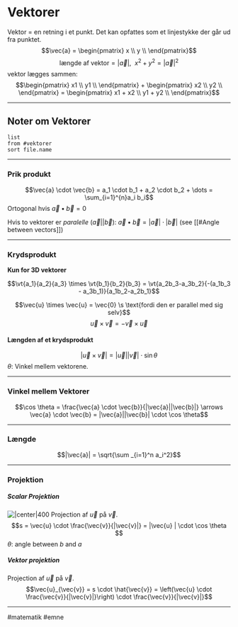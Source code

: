 # Vektorer

Vektor = en retning i et punkt. Det kan opfattes som et linjestykke der
går ud fra punktet.
$$\vec{a} = \begin{pmatrix}
x \\
y \\
\end{pmatrix}$$
$$\text{længde af vektor} = \left| \vec{a} \right|,\ \ x^{2} + y^{2} = {|\vec{a}|}^{2}$$
vektor lægges sammen:
$$\begin{pmatrix}
x1 \\
y1 \\
\end{pmatrix} + \begin{pmatrix}
x2 \\
y2 \\
\end{pmatrix} = \begin{pmatrix}
x1 + x2 \\
y1 + y2 \\
\end{pmatrix}$$

---

## Noter om Vektorer
```dataview 
list
from #vektorer 
sort file.name
```

---

### Prik produkt
$$\vec{a} \cdot \vec{b} = a_1 \cdot b_1 + a_2  \cdot b_2 + \dots = \sum_{i=1}^{n}a_i b_i$$
Ortogonal hvis $\vec{a} \bullet \vec{b} = 0$

Hvis to vektorer er *paralelle* ($\vec{a} || \vec{b}$):   $\vec{a} \bullet \vec{b}  = |\vec{a}| \cdot  |\vec{b}|$ (see [[#Angle between vectors]])

---

### Krydsprodukt
**Kun for 3D vektorer**

$$\vt{a_1}{a_2}{a_3} \times \vt{b_1}{b_2}{b_3} = \vt{a_2b_3-a_3b_2}{-(a_1b_3 - a_3b_1)}{a_1b_2-a_2b_1}$$

$$\vec{u} \times \vec{u} = \vec{0} \s \text{fordi den er parallel med sig selv}$$
$$\vec{u} \times \vec{v} = -\vec{v} \times \vec{u}$$
#### Længden af et krydsprodukt
$$|\vec{u} \times \vec{v}| = |\vec{u}||\vec{v}| \cdot \sin \theta$$
$\theta$: Vinkel mellem vektorene.


---

### Vinkel mellem Vektorer
$$\cos \theta = \frac{\vec{a} \cdot \vec{b}}{|\vec{a}||\vec{b}|} \arrows \vec{a} \cdot \vec{b} = |\vec{a}||\vec{b}| \cdot \cos \theta$$

---
### Længde
$$|\vec{a}| = \sqrt{\sum _{i=1}^n a_i^2}$$

---

### Projektion

##### Scalar Projektion
![|center|400](http://lh4.ggpht.com/-rRaMje7-pyw/TiaX5_6ae2I/AAAAAAAAAqQ/mSoHIfkFeyA/image_thumb19.png?imgmax=800)
Projection af $\vec{u}$ på $\vec{v}$.
$$s = \vec{u} \cdot \frac{\vec{v}}{|\vec{v}|} = |\vec{u} | \cdot \cos \theta $$
$\theta$: angle between $b$ and $a$

##### Vektor projektion
Projection af $\vec{u}$ på $\vec{v}$.
$$\vec{u}_{\vec{v}} = s \cdot \hat{\vec{v}} = \left(\vec{u} \cdot \frac{\vec{v}}{|\vec{v}|}\right) \cdot \frac{\vec{v}}{|\vec{v}|}$$

---
#matematik #emne